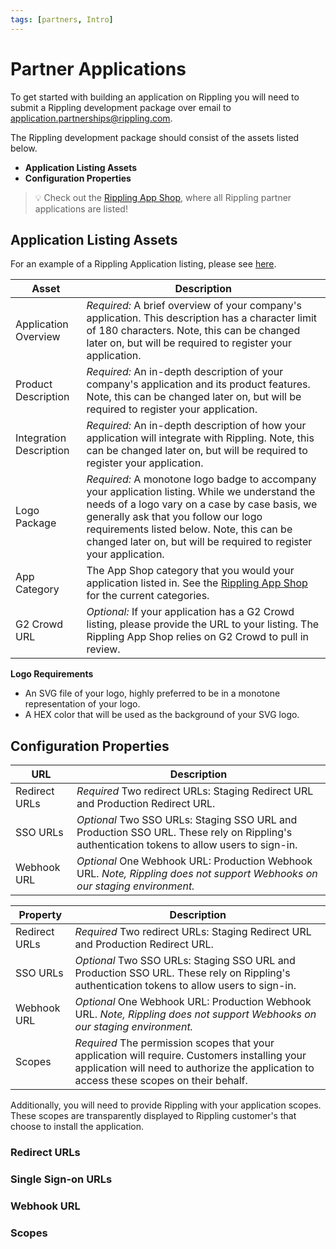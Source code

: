 ```yaml
---
tags: [partners, Intro]
---
```


# Partner Applications

To get started with building an application on Rippling you will need to submit a Rippling development package over email to [application.partnerships@rippling.com](mailto:application.partnerships@rippling.com).

The Rippling development package should consist of the assets listed below.

- **Application Listing Assets**
- **Configuration Properties**

<!-- theme: success -->

> 💡 Check out the [Rippling App Shop](rippling.com/app-shop), where all Rippling partner applications are listed!

## Application Listing Assets

For an example of a Rippling Application listing, please see [here](https://www.rippling.com/app-shop/app/slack).

| Asset                      | Description                                                                                                                                                                                                                                                                                    |
| -------------------------- | ---------------------------------------------------------------------------------------------------------------------------------------------------------------------------------------------------------------------------------------------------------------------------------------------- |
| Application Overview       | _Required:_ A brief overview of your company's application. This description has a character limit of 180 characters. Note, this can be changed later on, but will be required to register your application.|
| Product Description        | _Required:_ An in-depth description of your company's application and its product features. Note, this can be changed later on, but will be required to register your application.|
| Integration Description    | _Required:_ An in-depth description of how your application will integrate with Rippling. Note, this can be changed later on, but will be required to register your application.|
| Logo Package               | _Required:_ A monotone logo badge to accompany your application listing. While we understand the needs of a logo vary on a case by case basis, we generally ask that you follow our logo requirements listed below. Note, this can be changed later on, but will be required to register your application.|
| App Category | The App Shop category that you would your application listed in. See the [Rippling App Shop](rippling.com/app-shop) for the current categories.|
| G2 Crowd URL               | _Optional:_ If your application has a G2 Crowd listing, please provide the URL to your listing. The Rippling App Shop relies on G2 Crowd to pull in review.|

**Logo Requirements**

- An SVG file of your logo, highly preferred to be in a monotone representation of your logo. 
- A HEX color that will be used as the background of your SVG logo.

## Configuration Properties

| URL           | Description                                                                                                                                                    |
| ------------- | -------------------------------------------------------------------------------------------------------------------------------------------------------------- |
| Redirect URLs | *Required* Two redirect URLs: Staging Redirect URL and Production Redirect URL.                                                            |
| SSO URLs      | *Optional* Two SSO URLs: Staging SSO URL and Production SSO URL. These rely on Rippling's authentication tokens to allow users to sign-in. |
| Webhook URL   | *Optional* One Webhook URL: Production Webhook URL. _Note, Rippling does not support Webhooks on our staging environment._                 |


| Property           | Description                                                                                                                                |
|---------------|--------------------------------------------------------------------------------------------------------------------------------------------|
| Redirect URLs | *Required* Two redirect URLs: Staging Redirect URL and Production Redirect URL.                                                            |
| SSO URLs      | *Optional* Two SSO URLs: Staging SSO URL and Production SSO URL. These rely on Rippling's authentication tokens to allow users to sign-in. |
| Webhook URL   | *Optional* One Webhook URL: Production Webhook URL. _Note, Rippling does not support Webhooks on our staging environment._                 |
|Scopes   |*Required* The permission scopes that your application will require. Customers installing your application will need to authorize the application to access these scopes on their behalf.

Additionally, you will need to provide Rippling with your application scopes. These scopes are transparently displayed to Rippling customer's that choose to install the application.

### Redirect URLs

### Single Sign-on URLs

### Webhook URL

### Scopes
